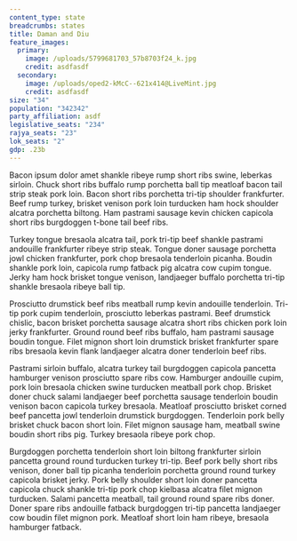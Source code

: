 ```yaml
---
content_type: state
breadcrumbs: states
title: Daman and Diu
feature_images:
  primary:
    image: /uploads/5799681703_57b8703f24_k.jpg
    credit: asdfasdf
  secondary:
    image: /uploads/oped2-kMcC--621x414@LiveMint.jpg
    credit: asdfasdf
size: "34"
population: "342342"
party_affiliation: asdf
legislative_seats: "234"
rajya_seats: "23"
lok_seats: "2"
gdp: .23b
---
```

Bacon ipsum dolor amet shankle ribeye rump short ribs swine, leberkas sirloin.  Chuck short ribs buffalo rump porchetta ball tip meatloaf bacon tail strip steak pork loin.  Bacon short ribs porchetta tri-tip shoulder frankfurter.  Beef rump turkey, brisket venison pork loin turducken ham hock shoulder alcatra porchetta biltong.  Ham pastrami sausage kevin chicken capicola short ribs burgdoggen t-bone tail beef ribs.

Turkey tongue bresaola alcatra tail, pork tri-tip beef shankle pastrami andouille frankfurter ribeye strip steak.  Tongue doner sausage porchetta jowl chicken frankfurter, pork chop bresaola tenderloin picanha.  Boudin shankle pork loin, capicola rump fatback pig alcatra cow cupim tongue.  Jerky ham hock brisket tongue venison, landjaeger buffalo porchetta tri-tip shankle bresaola ribeye ball tip.

Prosciutto drumstick beef ribs meatball rump kevin andouille tenderloin.  Tri-tip pork cupim tenderloin, prosciutto leberkas pastrami.  Beef drumstick chislic, bacon brisket porchetta sausage alcatra short ribs chicken pork loin jerky frankfurter.  Ground round beef ribs buffalo, ham pastrami sausage boudin tongue.  Filet mignon short loin drumstick brisket frankfurter spare ribs bresaola kevin flank landjaeger alcatra doner tenderloin beef ribs.

Pastrami sirloin buffalo, alcatra turkey tail burgdoggen capicola pancetta hamburger venison prosciutto spare ribs cow.  Hamburger andouille cupim, pork loin bresaola chicken swine turducken meatball pork chop.  Brisket doner chuck salami landjaeger beef porchetta sausage tenderloin boudin venison bacon capicola turkey bresaola.  Meatloaf prosciutto brisket corned beef pancetta jowl tenderloin drumstick burgdoggen.  Tenderloin pork belly brisket chuck bacon short loin.  Filet mignon sausage ham, meatball swine boudin short ribs pig.  Turkey bresaola ribeye pork chop.

Burgdoggen porchetta tenderloin short loin biltong frankfurter sirloin pancetta ground round turducken turkey tri-tip.  Beef pork belly short ribs venison, doner ball tip picanha tenderloin porchetta ground round turkey capicola brisket jerky.  Pork belly shoulder short loin doner pancetta capicola chuck shankle tri-tip pork chop kielbasa alcatra filet mignon turducken.  Salami pancetta meatball, tail ground round spare ribs doner.  Doner spare ribs andouille fatback burgdoggen tri-tip pancetta landjaeger cow boudin filet mignon pork.  Meatloaf short loin ham ribeye, bresaola hamburger fatback.